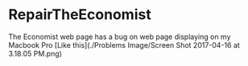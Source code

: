 # RepairTheEconomist
The Economist web page has a bug on web page displaying on my Macbook Pro
[Like this](./Problems Image/Screen Shot 2017-04-16 at 3.18.05 PM.png)
